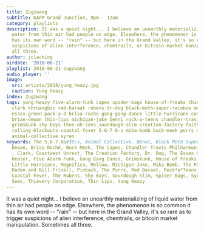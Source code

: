 ```yaml
---
title: Zugzwang
subtitle: KAFM Grand Junction, 9pm - 12am
category: playlists
description: It was a quiet night... I believe an unearthly materializing of liquid
  water from thin air had people on edge. Elsewhere, the phenomenon is so common it
  has its own word -- "rain" -- but here in the Grand Valley, it's so rare as to trigger
  suspicions of alien interference, chemtrails, or bitcoin market manipulation. Sometimes
  all three.
author: jclacking
airdate: '2018-08-21'
playlist: 2018-08-21-zugzwang
audio_player: ''
image:
  src: artists/2018/yung_heazy.jpg
  caption: Yung Heazy
index: Zugzwang
tags: yung-heazy five-alarm-funk capes spider-bags house-of-freaks thievery-corporation
  clark khruangbin red-baraat rubens dr-dog black-moth-super-rainbow mellow pinback
  essex-green pack-a-d brisa-roche gang-gang-dance little-hurricane coastwest-unrest
  brian-dewan thin-lips michigan-jake benni rock-a-teens chandler-travis-philharmonic
  grimskunk shy-boys thee-oh-sees sourdough-slim creation-factory faith-healer petra-haden-bill-frisell
  rolling-blackouts-coastal-fever 5-6-7-8-s mika-bomb buck-meek purrs magnifico chris-knox
  animal-collective syren
keywords: The 5.6.7.8&#39;s, Animal Collective, Bênní, Black Moth Super Rainbow, Brian
  Dewan, Brisa Roché, Buck Meek, The Capes, Chandler Travis Philharmonic, Chris Knox
  , Clark, Coastwest Unrest, The Creation Factory, Dr. Dog, The Essex Green, Faith
  Healer, Five Alarm Funk, Gang Gang Dance, Grimskunk, House of Freaks, Khruangbin,
  Little Hurricane, Magnifico, Mellow, Michigan Jake, Mika Bomb, The Pack A.D., Petra
  Haden and Bill Frisell, Pinback, The Purrs, Red Baraat, Rock*a*Teens, Rolling Blackouts
  Coastal Fever, The Rubens, Shy Boys, Sourdough Slim, Spider Bags, Syren, Thee Oh
  Sees, Thievery Corporation, Thin Lips, Yung Heazy
---
```

It was a quiet night... I believe an unearthly materializing of liquid water from thin air had people on edge. Elsewhere, the phenomenon is so common it has its own word -- "rain" -- but here in the Grand Valley, it's so rare as to trigger suspicions of alien interference, chemtrails, or bitcoin market manipulation. Sometimes all three.
